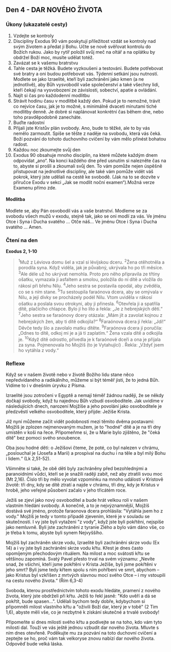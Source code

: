 

## Den 4 - DAR NOVÉHO ŽIVOTA
### Úkony (ukazatelé cesty)
1. Vzdejte se kontroly
1. Disciplíny Exodus 90 vám poskytují příležitost vzdát se kontroly nad svým životem a předat ji Bohu. Učte se nově svěřovat kontrolu do Božích rukou. Jako by rytíř položil svůj meč na oltář a na oplátku by obdržel Boží moc, musíte udělat totéž.
2. Zavázat se k vašemu bratrstvu
1. Tahle cesta je těžká. Budete vyzkoušeni a testováni. Budete potřebovat své bratry a oni budou potřebovat vás. Týdenní setkání jsou nutností. Modlete se jako Izraelité, kteří byli zachráněni jako kmen (a ne jednotlivě), aby Bůh vysvobodil vaše společenství a také všechny lidi, kteří čekají na vysvobození ze závislosti, sobectví, apatie a ovládání.
3. Najít si čas pro každodenní modlitbu
1. Strávit hodinu času v modlitbě každý den. Pokud je to nemožné, trávit co nejvíce času, jak je to možné, s minimálně dvaceti minutami tiché modlitby denně. Je dobré si naplánovat konkrétní čas během dne, nebo toho pravděpodobně zanecháte.
4. Buďte radostní
1. Přijali jste Kristův plán svobody. Ano, bude to těžké, ale to by vás nemělo zarmoutit. Spíše se těšte z naděje na svobodu, která vás čeká. Boží pozvání do tohoto duchovního cvičení by vám mělo přinést bohatou radost.
5. Každou noc zkoumejte svůj den
1. Exodus 90 obsahuje mnoho disciplín, na které můžete každým dnem odpovídat „ano“. Na konci každého dne před usnutím si nalezněte čas na to, abyste si prošli a zkoumali svůj den. To vám pomůže nejen úspěšně přistupovat na jednotlivé disciplíny, ale také vám pomůže vidět váš pokrok, který jste udělali na cestě ke svobodě. (Jak na to se dozvíte v příručce Exodu v sekci „Jak se modlit noční examen“).Možná verze Examenu přímo zde.

#### Modlitba
Modlete se, aby Pán osvobodil vás a vaše bratrství.
Modleme se za svobodu všech mužů v exodu, stejně tak, jako se oni modlí za vás.
Ve jménu Otce i Syna i Ducha svatého … Otče náš… Ve jménu Otce i Syna i Ducha svatého … Amen.
### Čtení na den
**Exodus 2, 1-10** 
 
> <sup>1</sup>Muž z Léviova domu šel a vzal si lévijskou dceru.
> <sup>2</sup>Žena otěhotněla a porodila syna. Když viděla, jak je půvabný, ukrývala ho po tři měsíce.
> <sup>3</sup>Ale déle už ho ukrývat nemohla. Proto pro něho připravila ze třtiny ošatku, vymazala ji asfaltem a smolou, položila do ní dítě a vložila do rákosí při břehu Nilu.
> <sup>4</sup>Jeho sestra se postavila opodál, aby zvěděla, co se s ním stane.
> <sup>5</sup>Tu sestoupila faraónova dcera, aby se omývala v Nilu, a její dívky se procházely podél Nilu. Vtom uviděla v rákosí ošatku a poslala svou otrokyni, aby ji přinesla.
> <sup>6</sup>Otevřela ji a spatřila dítě, plačícího chlapce. Bylo jí ho líto a řekla: „Je z hebrejských dětí.“
> <sup>7</sup>Jeho sestra se faraónovy dcery otázala: „Mám jít a zavolat kojnou z hebrejských žen, aby ti dítě odkojila?“
> <sup>8</sup>Faraónova dcera jí řekla: „Jdi!“ Děvče tedy šlo a zavolalo matku dítěte.
> <sup>9</sup>Faraónova dcera jí poručila: „Odnes to dítě, odkoj mi je a já ti zaplatím.“ Žena vzala dítě a odkojila je.
> <sup>10</sup>Když dítě odrostlo, přivedla je k faraónově dceři a ona je přijala za syna. Pojmenovala ho Mojžíš (to je Vytahující) . Řekla: „Vždyť jsem ho vytáhla z vody.“

### Reflexe

Když se v našem životě nebo v životě Božího lidu stane něco nepředvídaného a radikálního, můžeme si být téměř jisti, že to jedná Bůh. Vidíme to i v dnešním úryvku z Písma.

Izraelité jsou zotročeni v Egyptě a nemají téměř žádnou naději, že se někdy dočkají svobody, když tu najednou Bůh vzbudí osvoboditele. Jak uvidíme v následujících dnech, narození Mojžíše a jeho povolání jako osvoboditele je předzvěstí velkého osvoboditele, který přijde: Ježíše Krista.

Již nyní můžeme začít vidět podobnosti mezi těmito dvěma postavami:
Mojžíš je zplozen nejmenovaným mužem, je to "hodné" dítě a je na tři dny umístěn v koši na řece. Připomeňme si, že u Marie bylo zjištěno, že "čeká dítě" bez pomoci svého snoubence.

Oba jsou hodné děti: o Ježíšovi čteme, že poté, co byl nalezen v chrámu, „poslouchal je (Josefa a Marii) a prospíval na duchu i na těle a byl milý Bohu i lidem.“ (Lk 2,51-52).

Všimněte si také, že obě děti byly zachráněny před bezohlednými a paranoidními vůdci, kteří se je snažili raději zabít, než aby ztratili svou moc (Mt 2,16).
Číslo tři by mělo vyvolat vzpomínku na mnoho událostí v Kristově životě: tři dny, kdy se dítě ztratí a najde v chrámu, tři dny, kdy je Kristus v hrobě, jeho veřejné působení začalo v jeho třicátém roce.

Ježíš se zjeví jako nový osvoboditel a bude hrát velkou roli v našem vlastním hledání svobody.
A konečně, a to je nejvýznamnější, Mojžíš dostává své jméno, protože faraonova dcera prohlásila: "Vytáhla jsem ho z vody." Mojžíš je tedy v tomto případě zjevením, které je v souladu se skutečností. I vy jste byli vytaženi "z vody", když jste byli pokřtěni, nejspíše jako nemluvně. Byli jste zachráněni z tyranie Zlého a bylo vám dáno vše, co je třeba k tomu, abyste byli synem Nejvyššího.

Mojžíš byl zachráněn skrze vodu, Izraelité byli zachráněni skrze vodu (Ex 14) a i vy jste byli zachráněni skrze vodu křtu.
Křest je dnes často opomíjeným přechodovým rituálem. Na milost a moc svátosti křtu se většinou zapomíná. Svatý Pavel přesto trval na svém významu: „Nevíte snad, že všichni, kteří jsme pokřtěni v Krista Ježíše, byli jsme pokřtěni v jeho smrt? Byli jsme tedy křtem spolu s ním pohřbeni ve smrt, abychom – jako Kristus byl vzkříšen z mrtvých slavnou mocí svého Otce – i my vstoupili na cestu nového života.“ (Řím 6,3-4)

Svoboda, kterou prostřednictvím tohoto exodu hledáte, pramení z nového života, který jste obdrželi při křtu.
Ježíš to řekl jasně: "Kdo uvěří a dá se pokřtít, bude spasen...". Udělali bychom tedy dobře, kdybychom si připomněli milost vlastního křtu a "oživili Boží dar, který je v tobě" (2 Tim 1,6), abyste měli vše, co je nezbytné k získání skutečné a trvalé svobody!

Připomeňte si dnes milosti svého křtu a podívejte se na toho, kdo vám tyto milosti dal. Touží ve vás ještě jednou vzbudit dar nového života. Mluvte s ním dnes otevřeně. Poděkujte mu za pozvání na toto duchovní cvičení a zeptejte se ho, proč vám tak velkoryse znovu nabízí dar nového života. Odpověď bude velká láska.


